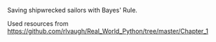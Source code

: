 Saving shipwrecked sailors with Bayes' Rule.

Used resources from https://github.com/rlvaugh/Real_World_Python/tree/master/Chapter_1
